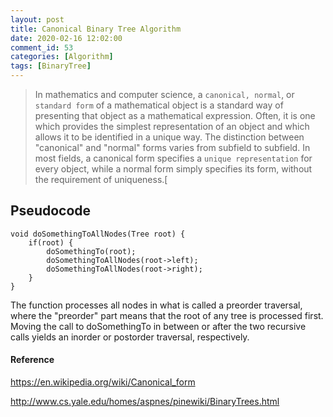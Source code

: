```yaml
---
layout: post
title: Canonical Binary Tree Algorithm
date: 2020-02-16 12:02:00
comment_id: 53
categories: [Algorithm]
tags: [BinaryTree]
---
```


> In mathematics and computer science, a `canonical, normal`, or `standard form` of a mathematical object is a standard way of presenting that object as a mathematical expression. Often, it is one which provides the simplest representation of an object and which allows it to be identified in a unique way. The distinction between "canonical" and "normal" forms varies from subfield to subfield. In most fields, a canonical form specifies a `unique representation` for every object, while a normal form simply specifies its form, without the requirement of uniqueness.[

## Pseudocode

```
void doSomethingToAllNodes(Tree root) {
	if(root) {
    	doSomethingTo(root);
        doSomethingToAllNodes(root->left);
        doSomethingToAllNodes(root->right);
	}  
}
```

The function processes all nodes in what is called a preorder traversal, where the "preorder" part means that the root of any tree is processed first. Moving the call to doSomethingTo in between or after the two recursive calls yields an inorder or postorder traversal, respectively.

#### Reference

<https://en.wikipedia.org/wiki/Canonical_form>

<http://www.cs.yale.edu/homes/aspnes/pinewiki/BinaryTrees.html>